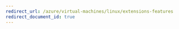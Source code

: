 ```yaml
---
redirect_url: /azure/virtual-machines/linux/extensions-features
redirect_document_id: true
---
```

